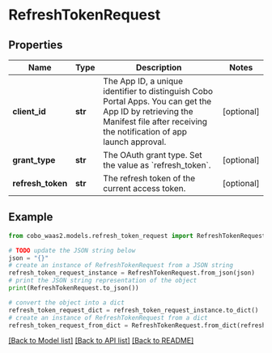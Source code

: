 # RefreshTokenRequest


## Properties

Name | Type | Description | Notes
------------ | ------------- | ------------- | -------------
**client_id** | **str** | The App ID, a unique identifier to distinguish Cobo Portal Apps. You can get the App ID by retrieving the Manifest file after receiving the notification of app launch approval. | [optional] 
**grant_type** | **str** | The OAuth grant type. Set the value as &#x60;refresh_token&#x60;. | [optional] 
**refresh_token** | **str** | The refresh token of the current access token. | [optional] 

## Example

```python
from cobo_waas2.models.refresh_token_request import RefreshTokenRequest

# TODO update the JSON string below
json = "{}"
# create an instance of RefreshTokenRequest from a JSON string
refresh_token_request_instance = RefreshTokenRequest.from_json(json)
# print the JSON string representation of the object
print(RefreshTokenRequest.to_json())

# convert the object into a dict
refresh_token_request_dict = refresh_token_request_instance.to_dict()
# create an instance of RefreshTokenRequest from a dict
refresh_token_request_from_dict = RefreshTokenRequest.from_dict(refresh_token_request_dict)
```
[[Back to Model list]](../README.md#documentation-for-models) [[Back to API list]](../README.md#documentation-for-api-endpoints) [[Back to README]](../README.md)


